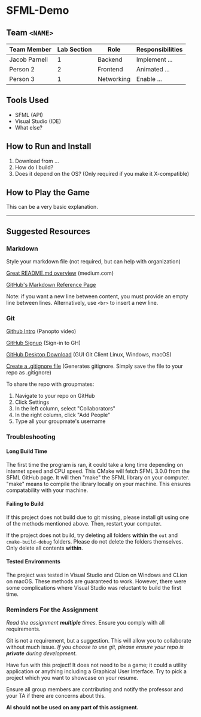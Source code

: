 # SFML-Demo
## Team `<NAME>`
| Team Member | Lab Section | Role       | Responsibilities |
|-------------|-------------|------------|------------------|
|Jacob Parnell| 1           | Backend    | Implement ...    |
| Person 2    | 2           | Frontend   | Animated ...     |
| Person 3    | 1           | Networking | Enable ...       |

## Tools Used
- SFML (API)
- Visual Studio (IDE)
- What else?

## How to Run and Install
1. Download from ...
2. How do I build?
3. Does it depend on the OS? (Only required if you make it X-compatible)

## How to Play the Game
This can be a very basic explanation.

---

## Suggested Resources
### Markdown
Style your markdown file (not required, but can help with organization)

[Great README.md overview](https://medium.com/@kc_clintone/the-ultimate-guide-to-writing-a-great-readme-md-for-your-project-3d49c2023357) (medium.com)

[GitHub's Markdown Reference Page](https://docs.github.com/en/get-started/writing-on-github/getting-started-with-writing-and-formatting-on-github/basic-writing-and-formatting-syntax) 

Note: if you want a new line between content, you must provide an empty line between lines. Alternatively,
use `<br>` to insert a new line. 

### Git
[Github Intro](https://wsu.hosted.panopto.com/Panopto/Pages/Viewer.aspx?id=cd9b0b14-85e9-4b88-b70d-b1e40157695c)
(Panopto video)

[GitHub Signup](https://github.com/login) (Sign-in to GH)

[GitHub Desktop Download](https://desktop.github.com/download/) (GUI Git Client Linux, Windows, macOS)

[Create a .gitignore file](https://www.toptal.com/developers/gitignore) (Generates gitignore. Simply save the file to your repo as .gitignore) 

To share the repo with groupmates:
1. Navigate to your repo on GitHub
2. Click Settings
3. In the left column, select "Collaborators"
4. In the right column, click "Add People"
5. Type all your groupmate's username

### Troubleshooting
#### Long Build Time
The first time the program is ran, it could take a long time depending on internet speed and CPU speed. This CMake will
fetch SFML 3.0.0 from the SFML GitHub page. It will then "make" the SFML library on your computer. "make" means to
compile the library locally on your machine. This ensures compatability with your machine.

#### Failing to Build
If this project does not build due to git missing, please install git using one of the methods mentioned above. Then,
restart your computer.

If the project does not build, try deleting all folders **within** the `out` and `cmake-build-debug` folders. Please do
not delete the folders themselves. Only delete all contents **within**.

#### Tested Environments
The project was tested in Visual Studio and CLion on Windows and CLion on macOS. These methods are guaranteed to work.
However, there were some complications where Visual Studio was reluctant to build the first time.


### Reminders For the Assignment
*Read the assignment ***multiple*** times*. Ensure you comply with all requirements.

Git is not a requirement, but a suggestion. This will allow you to collaborate without much issue. *If you choose to use git, please ensure your repo is **private** during development.*

Have fun with this project! It does not need to be a game; it could a utility application or anything including a
Graphical User Interface. Try to pick a project which you want to showcase on your resume.

Ensure all group members are contributing and notify the professor and your TA if there are concerns about this.

**AI should not be used on any part of this assigment.**